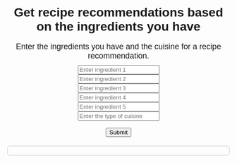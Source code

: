 <!DOCTYPE html>
<html>

<head>
  <title>Recipe Recommendation</title>
  <style>
    body {
      text-align: center;
      margin-top: 50px;
      font-family: Arial, sans-serif;
    }

    h1 {
      font-size: 24px;
      margin-bottom: 20px;
    }

    p {
      font-size: 18px;
      margin-bottom: 10px;
    }

    form {
      margin-bottom: 20px;
    }

    input[type="text"] {
      width: 300px;
      padding: 10px;
      margin: 5px;
    }

    button[type="submit"] {
      padding: 10px 20px;
      font-size: 16px;
    }

    #recommendation {
      margin-top: 20px;
      font-size: 18px;
      text-align: left;
      padding: 10px;
      border: 1px solid #ccc;
      border-radius: 5px;
    }

    @media screen and (max-width: 480px) {
      input[type="text"] {
        width: 80%;
      }
    }
  </style>
</head>

<body>
  <h1>Get recipe recommendations based on the ingredients you have</h1>
  <p>Enter the ingredients you have and the cuisine for a recipe recommendation.</p>
  <form id="recipeForm">
    <input type="text" name="ingredient1" placeholder="Enter ingredient 1">
    <br>
    <input type="text" name="ingredient2" placeholder="Enter ingredient 2">
    <br>
    <input type="text" name="ingredient3" placeholder="Enter ingredient 3">
    <br>
    <input type="text" name="ingredient4" placeholder="Enter ingredient 4">
    <br>
    <input type="text" name="ingredient5" placeholder="Enter ingredient 5">
    <br>
    <input type="text" name="cuisine" placeholder="Enter the type of cuisine">
    <br>
    <br>
    <button type="submit">Submit</button>
  </form>
  <div id="recommendation">
  </div>
  <script>
    document.getElementById("recipeForm").addEventListener("submit", function (event) {
      event.preventDefault();

      var ingredients = [];
      var inputs = document.getElementsByTagName("input");
      for (var i = 0; i < inputs.length; i++) {
        if (inputs[i].value !== "") {
          ingredients.push(inputs[i].value);
        }
      }

      if (ingredients.length === 0) {
        alert("Please enter at least one ingredient.");
        return;
      }

      getRecipeRecommendation(ingredients);
    });

    function getRecipeRecommendation(ingredients) {
      var data = {
        "model": "gpt-3.5-turbo",
        "messages": [
          {
            "role": "user",
            "content": "Create a recipe using all of the following " + ingredients.join(" and ")
          }
        ]
      };

      fetch('https://api.openai.com/v1/chat/completions', {
        method: 'POST',
        headers: {
          'Content-Type': 'application/json',
          'Accept': 'application/json',
          'Authorization': 'Bearer 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'
        },
        body: JSON.stringify(data)
      })
        .then(response => response.json())
        .then(data => {
          var recommendation = data.choices[0].message.content;
          document.getElementById("recommendation").innerHTML = "<h2>Recipe Recommendation</h2><p>You may like:</p><p>" + recommendation + "</p>";

          // Clear input fields
          var inputs = document.getElementsByTagName("input");
          for (var i = 0; i < inputs.length; i++) {
            inputs[i].value = "";
          }
        })
        .catch(error => console.error(error));
    }
  </script>
</body>

</html>
